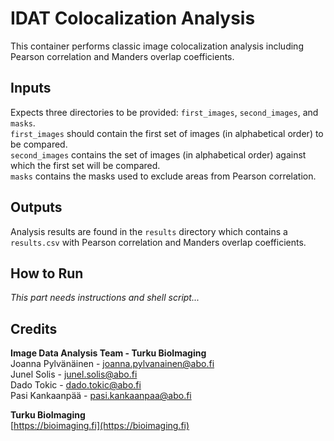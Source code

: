 # IDAT Colocalization Analysis

This container performs classic image colocalization analysis including Pearson correlation and Manders overlap coefficients.

## Inputs

Expects three directories to be provided: `first_images`, `second_images`, and `masks`.  
`first_images` should contain the first set of images (in alphabetical order) to be compared.  
`second_images` contains the set of images (in alphabetical order) against which the first set will be compared.  
`masks` contains the masks used to exclude areas from Pearson correlation.

## Outputs

Analysis results are found in the `results` directory which contains a `results.csv` with Pearson correlation and Manders overlap coefficients.

## How to Run

_This part needs instructions and shell script..._

## Credits

**Image Data Analysis Team - Turku BioImaging**  
Joanna Pylvänäinen - joanna.pylvanainen@abo.fi  
Junel Solis - junel.solis@abo.fi  
Dado Tokic - dado.tokic@abo.fi  
Pasi Kankaanpää - pasi.kankaanpaa@abo.fi

**Turku BioImaging**  
[https://bioimaging.fi](https://bioimaging.fi)
